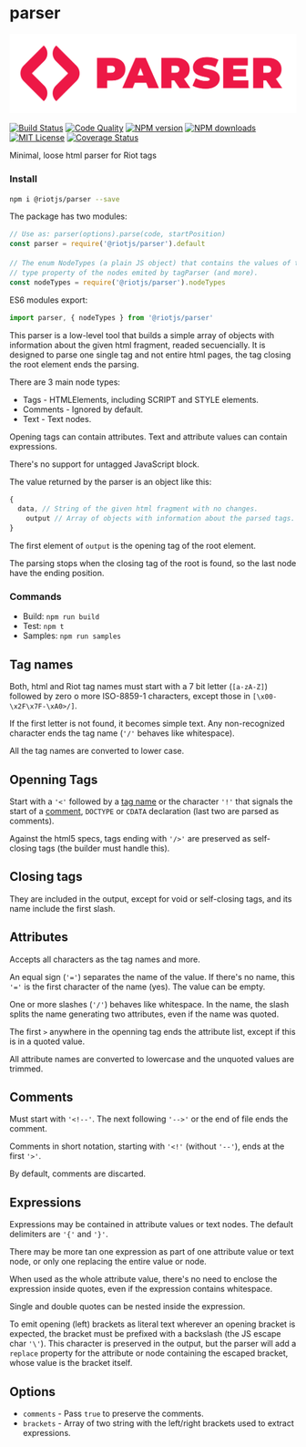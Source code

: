 # parser

[![Parser logo](https://raw.githubusercontent.com/riot/branding/main/parser/parser-horizontal.svg)](https://github.com/riot/parser/)

[![Build Status][ci-image]][ci-url]
[![Code Quality][codeclimate-image]][codeclimate-url]
[![NPM version][npm-version-image]][npm-url]
[![NPM downloads][npm-downloads-image]][npm-url]
[![MIT License][license-image]][license-url]
[![Coverage Status][coverage-image]][coverage-url]

Minimal, loose html parser for Riot tags

### Install

```bash
npm i @riotjs/parser --save
```

The package has two modules:

```js
// Use as: parser(options).parse(code, startPosition)
const parser = require('@riotjs/parser').default

// The enum NodeTypes (a plain JS object) that contains the values of the
// type property of the nodes emited by tagParser (and more).
const nodeTypes = require('@riotjs/parser').nodeTypes
```

ES6 modules export:

```js
import parser, { nodeTypes } from '@riotjs/parser'
```

This parser is a low-level tool that builds a simple array of objects with information about the given html fragment, readed secuencially. It is designed to parse one single tag and not entire html pages, the tag closing the root element ends the parsing.

There are 3 main node types:

- Tags - HTMLElements, including SCRIPT and STYLE elements.
- Comments - Ignored by default.
- Text - Text nodes.

Opening tags can contain attributes. Text and attribute values can contain expressions.

There's no support for untagged JavaScript block.

The value returned by the parser is an object like this:

```js
{
  data, // String of the given html fragment with no changes.
    output // Array of objects with information about the parsed tags.
}
```

The first element of `output` is the opening tag of the root element.

The parsing stops when the closing tag of the root is found, so the last node have the ending position.

### Commands

- Build: `npm run build`
- Test: `npm t`
- Samples: `npm run samples`

## Tag names

Both, html and Riot tag names must start with a 7 bit letter (`[a-zA-Z]`) followed by zero o more ISO-8859-1 characters, except those in `[\x00-\x2F\x7F-\xA0>/]`.

If the first letter is not found, it becomes simple text.
Any non-recognized character ends the tag name (`'/'` behaves like whitespace).

All the tag names are converted to lower case.

## Openning Tags

Start with a `'<'` followed by a [tag name](#tag-names) or the character `'!'` that signals the start of a [comment](#comments), `DOCTYPE` or `CDATA` declaration (last two are parsed as comments).

Against the html5 specs, tags ending with `'/>'` are preserved as self-closing tags (the builder must handle this).

## Closing tags

They are included in the output, except for void or self-closing tags, and its name include the first slash.

## Attributes

Accepts all characters as the tag names and more.

An equal sign (`'='`) separates the name of the value. If there's no name, this `'='` is the first character of the name (yes). The value can be empty.

One or more slashes (`'/'`) behaves like whitespace. In the name, the slash splits the name generating two attributes, even if the name was quoted.

The first `>` anywhere in the openning tag ends the attribute list, except if this is in a quoted value.

All attribute names are converted to lowercase and the unquoted values are trimmed.

## Comments

Must start with `'<!--'`. The next following `'-->'` or the end of file ends the comment.

Comments in short notation, starting with `'<!'` (without `'--'`), ends at the first `'>'`.

By default, comments are discarted.

## Expressions

Expressions may be contained in attribute values or text nodes.
The default delimiters are `'{'` and `'}'`.

There may be more tan one expression as part of one attribute value or text node, or only one replacing the entire value or node.

When used as the whole attribute value, there's no need to enclose the expression inside quotes, even if the expression contains whitespace.

Single and double quotes can be nested inside the expression.

To emit opening (left) brackets as literal text wherever an opening bracket is expected, the bracket must be prefixed with a backslash (the JS escape char `'\'`).
This character is preserved in the output, but the parser will add a `replace` property for the attribute or node containing the escaped bracket, whose value is the bracket itself.

## Options

- `comments` - Pass `true` to preserve the comments.
- `brackets` - Array of two string with the left/right brackets used to extract expressions.

[ci-image]: https://img.shields.io/github/actions/workflow/status/riot/parser/test.yml?style=flat-square
[ci-url]: https://github.com/riot/parser/actions
[license-image]: http://img.shields.io/badge/license-MIT-000000.svg?style=flat-square
[license-url]: LICENSE.txt
[npm-version-image]: http://img.shields.io/npm/v/@riotjs/parser.svg?style=flat-square
[npm-downloads-image]: http://img.shields.io/npm/dm/@riotjs/parser.svg?style=flat-square
[npm-url]: https://npmjs.org/package/@riotjs/parser
[coverage-image]: https://img.shields.io/coveralls/riot/parser/master.svg?style=flat-square
[coverage-url]: https://coveralls.io/r/riot/parser/?branch=master
[codeclimate-image]: https://api.codeclimate.com/v1/badges/5db4f1c96a43e3736cf0/maintainability
[codeclimate-url]: https://codeclimate.com/github/riot/parser
